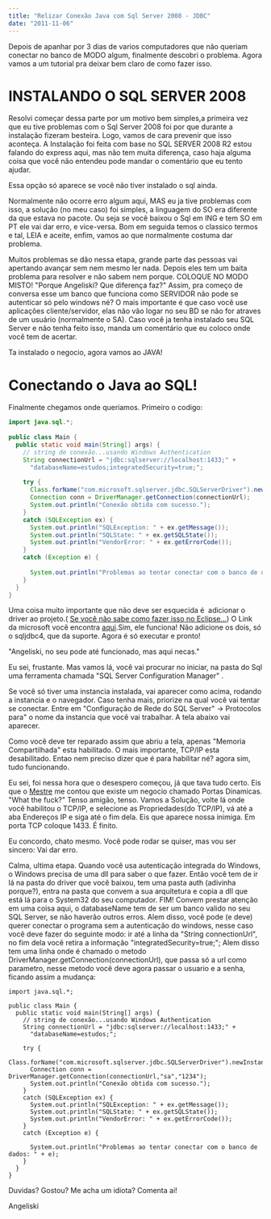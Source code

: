 ```yaml
---
title: "Relizar Conexão Java com Sql Server 2008 - JDBC"
date: "2011-11-06"
---
```


Depois de apanhar por 3 dias de varios computadores que não queriam conectar no banco de MODO algum, finalmente descobri o problema. Agora vamos a um tutorial pra deixar bem claro de como fazer isso.

# INSTALANDO O SQL SERVER 2008

Resolvi começar dessa parte por um motivo bem simples,a primeira vez que eu tive problemas com o Sql Server 2008 foi por que durante a instalação fizeram besteira. Logo, vamos de cara prevenir que isso aconteça. A Instalação foi feita com base no SQL SERVER 2008 R2 estou falando do express aqui, mas não tem muita diferença, caso haja alguma coisa que você não entendeu pode mandar o comentário que eu tento ajudar.

<ImagePoster caption="Nova Instalação" :src="require('@/assets/img/sql-server/01.jpg')" :width="560" />

Essa opção só aparece se você não tiver instalado o sql ainda.

<ImagePoster caption="Torça pra não dar erro" :src="require('@/assets/img/sql-server/02.jpg')" :width="560" />

Normalmente não ocorre erro algum aqui, MAS eu ja tive problemas com isso, a solução (no meu caso) foi simples, a linguagem do SO era diferente da que estava no pacote. Ou seja se você baixou o Sql em ING e tem SO em PT ele vai dar erro, e vice-versa. Bom em seguida temos o classico termos e tal, LEIA e aceite, enfim, vamos ao que normalmente costuma dar problema.

<ImagePoster caption="AQUI É QUE SEMPRE COLOCAM ERRADO..." :src="require('@/assets/img/sql-server/09.jpg')" :width="560" />

Muitos problemas se dão nessa etapa, grande parte das pessoas vai apertando avançar sem nem mesmo ler nada. Depois eles tem um baita problema para resolver e não sabem nem porque. COLOQUE NO MODO MISTO! "Porque Angeliski? Que diferença faz?" Assim, pra começo de conversa esse um banco que funciona como SERVIDOR não pode se autenticar só pelo windows né? O mais importante é que caso você use aplicações cliente/servidor, elas não vão logar no seu BD se não for atraves de um usuário (normalmente o SA). Caso você ja tenha instalado seu SQL Server e não tenha feito isso, manda um comentário que eu coloco onde você tem de acertar.

<ImagePoster caption="Se você chegou aqui, comemore!" :src="require('@/assets/img/sql-server/10.jpg')" :width="560" />

Ta instalado o negocio, agora vamos ao JAVA!

# Conectando o Java ao SQL!

Finalmente chegamos onde queriamos. Primeiro o codigo:

```java
import java.sql.*;
 
public class Main {
  public static void main(String[] args) {
    // string de conexão...usando Windows Authentication
    String connectionUrl = "jdbc:sqlserver://localhost:1433;" +
      "databaseName=estudos;integratedSecurity=true;";
 
    try {
      Class.forName("com.microsoft.sqlserver.jdbc.SQLServerDriver").newInstance();
      Connection conn = DriverManager.getConnection(connectionUrl);
      System.out.println("Conexão obtida com sucesso.");
    }
    catch (SQLException ex) {
      System.out.println("SQLException: " + ex.getMessage());
      System.out.println("SQLState: " + ex.getSQLState());
      System.out.println("VendorError: " + ex.getErrorCode());
    }
    catch (Exception e) {
       
      System.out.println("Problemas ao tentar conectar com o banco de dados: " + e);
    }
  }
}
```

Uma coisa muito importante que não deve ser esquecida é  adicionar o driver ao projeto.( [Se você não sabe como fazer isso no Eclipse...](http://www.wikihow.com/Add-JARs-to-Project-Build-Paths-in-Eclipse-%28Java%29 "Adicionar Jar no Eclipse")) O Link da microsoft você encontra [aqui](https://www.microsoft.com/pt-BR/download/details.aspx?id=11774 "DRIVER JDBC").Sim, ele funciona! Não adicione os dois, só o sqljdbc4, que da suporte. Agora é só executar e pronto!

<ImagePoster caption="TCP/IP? Não! Era pra funcionar!" :src="require('@/assets/img/sql-server/11.jpg')" :width="590" />

"Angeliski, no seu pode até funcionado, mas aqui necas." 

Eu sei, frustante. Mas vamos lá, você vai procurar no iniciar, na pasta do Sql uma ferramenta chamada "SQL Server Configuration Manager" .

<ImagePoster caption="SQL Manager - The Solution" :src="require('@/assets/img/sql-server/12.jpg')" :width="590" />

Se você só tiver uma instancia instalada, vai aparecer como acima, rodando a instancia e o navegador. Caso tenha mais, priorize na qual você vai tentar se conectar. Entre em "Configuração de Rede do SQL Server" -> Protocolos para" o nome da instancia que você vai trabalhar. A tela abaixo vai aparecer.

<ImagePoster caption="DESABILITADO? Não vai dar certo nunca!" :src="require('@/assets/img/sql-server/13.jpg')" :width="590" />

Como você deve ter reparado assim que abriu a tela, apenas "Memoria Compartilhada" esta habilitado. O mais importante, TCP/IP esta desabilitado. Entao nem preciso dizer que é para habilitar né? agora sim, tudo funcionando.

<ImagePoster caption="Esse cara ta me zuando, continua o tal TCP/IP..." :src="require('@/assets/img/sql-server/11.jpg')" :width="590" />

Eu sei, foi nessa hora que o desespero começou, já que tava tudo certo. Eis que o [Mestre](http://www.google.com.br) me contou que existe um negocio chamado Portas Dinamicas. "What the fuck?" Tenso amigão, tenso. Vamos a Solução, volte lá onde você habilitou o TCP/IP, e selecione as Propriedades(do TCP/IP), vá até a aba Endereços IP e siga até o fim dela. Eis que aparece nossa inimiga. Em porta TCP coloque 1433. É finito.

<ImagePoster caption="O Troço Chato..." :src="require('@/assets/img/sql-server/16.jpg')" :width="590" />

Eu concordo, chato mesmo. Você pode rodar se quiser, mas vou ser sincero: Vai dar erro.

<ImagePoster caption="Isso não vai dar certo nunca..." :src="require('@/assets/img/sql-server/17.jpg')" :width="590" />


Calma, ultima etapa. Quando você usa autenticação integrada do Windows, o Windows precisa de uma dll para saber o que fazer. Então você tem de ir lá na pasta do driver que você baixou, tem uma pasta auth (adivinha porque?), entra na pasta que convem a sua arquitetura e copia a dll que está lá para o System32 do seu computador. FIM! Convem prestar atenção em uma coisa aqui, o databaseName tem de ser um banco valido no seu SQL Server, se não haverão outros erros. Alem disso, você pode (e deve) querer conectar o programa sem a autenticação do windows, nesse caso você deve fazer do seguinte modo: ir até a linha da "String connectionUrl", no fim dela você retira a informação "integratedSecurity=true;"; Alem disso tem uma linha onde é chamado o metodo DriverManager.getConnection(connectionUrl), que passa só a url como parametro, nesse metodo você deve agora passar o usuario e a senha, ficando assim a mudança:

```java{11}
import java.sql.*;
 
public class Main {
  public static void main(String[] args) {
    // string de conexão...usando Windows Authentication
    String connectionUrl = "jdbc:sqlserver://localhost:1433;" +
      "databaseName=estudos;";
 
    try {
      Class.forName("com.microsoft.sqlserver.jdbc.SQLServerDriver").newInstance();
      Connection conn = DriverManager.getConnection(connectionUrl,"sa","1234");
      System.out.println("Conexão obtida com sucesso.");
    }
    catch (SQLException ex) {
      System.out.println("SQLException: " + ex.getMessage());
      System.out.println("SQLState: " + ex.getSQLState());
      System.out.println("VendorError: " + ex.getErrorCode());
    }
    catch (Exception e) {
       
      System.out.println("Problemas ao tentar conectar com o banco de dados: " + e);
    }
  }
}
 ```

Duvidas? Gostou? Me acha um idiota? Comenta ai!

Angeliski
